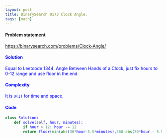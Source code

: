 ```yaml
---
layout: post
title: BinarySearch 0173 Clock Angle.
tags: [math]
---
```


#### Problem statement

<a href="https://binarysearch.com/problems/Clock-Angle/"> <font color = blue>https://binarysearch.com/problems/Clock-Angle/

#### Solution
Equal to Leetcode 1344. Angle Between Hands of a Clock, just fix hours to 0-12 range and use floor in the end.

#### Complexity
It is `O(1)` for time and space.

#### Code
```python
class Solution:
    def solve(self, hour, minutes):
        if hour > 12: hour -= 12
        return floor(min(abs(30*hour-5.5*minutes),360-abs(30*hour - 5.5*minutes)))
```
